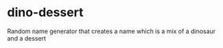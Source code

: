 # dino-dessert
Random name generator that creates a name which is a mix of a dinosaur and a dessert
